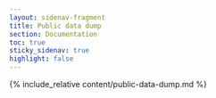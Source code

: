 ```yaml
---
layout: sidenav-fragment
title: Public data dump
section: Documentation
toc: true
sticky_sidenav: true
highlight: false
---
```


{% include_relative content/public-data-dump.md %}
